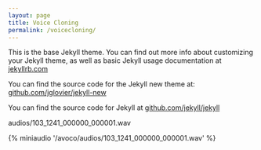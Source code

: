 ```yaml
---
layout: page
title: Voice Cloning
permalink: /voicecloning/
---
```


This is the base Jekyll theme. You can find out more info about customizing your Jekyll theme, as well as basic Jekyll usage documentation at [jekyllrb.com](http://jekyllrb.com/)

You can find the source code for the Jekyll new theme at: [github.com/jglovier/jekyll-new](https://github.com/jglovier/jekyll-new)

You can find the source code for Jekyll at [github.com/jekyll/jekyll](https://github.com/jekyll/jekyll)

audios/103_1241_000000_000001.wav

{% miniaudio '/avoco/audios/103_1241_000000_000001.wav' %}
